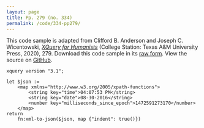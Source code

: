 ```yaml
---
layout: page
title: Pp. 279 (no. 334)
permalink: /code/334-pp279/
---
```


This code sample is adapted from Clifford B. Anderson and Joseph C. Wicentowski, 
[_XQuery for Humanists_](/) (College Station: Texas A&M University Press, 2020), 279. 
Download this code sample in its [raw form](/code/334-pp279/334-pp279.xq).
View the source on [GitHub](https://github.com/coding4humanists/xquery4humanists/blob/master/code/334-pp279/334-pp279.xq).

```xquery
xquery version "3.1";

let $json :=
    <map xmlns="http://www.w3.org/2005/xpath-functions">
        <string key="time">04:07:53 PM</string>
        <string key="date">08-30-2016</string>
        <number key="milliseconds_since_epoch">1472591273170</number>
    </map>
return
    fn:xml-to-json($json, map {"indent": true()})
```  

